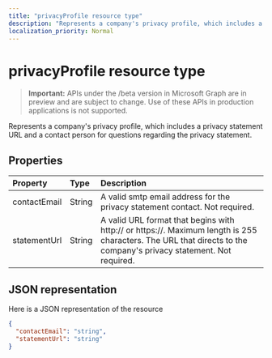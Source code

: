 ```yaml
---
title: "privacyProfile resource type"
description: "Represents a company's privacy profile, which includes a privacy statement URL and a contact person for questions regarding the privacy statement."
localization_priority: Normal
---
```


# privacyProfile resource type

> **Important:** APIs under the /beta version in Microsoft Graph are in preview and are subject to change. Use of these APIs in production applications is not supported.

Represents a company's privacy profile, which includes a privacy statement URL and a contact person for questions regarding the privacy statement.

## Properties
| Property   | Type|Description|
|:---------------|:--------|:----------|
|contactEmail|String| A valid smtp email address for the privacy statement contact. Not required.|
|statementUrl|String| A valid URL format that begins with http:// or https://. Maximum length is 255 characters. The URL that directs to the company's privacy statement. Not required.|

## JSON representation

Here is a JSON representation of the resource

<!-- {
  "blockType": "resource",
  "optionalProperties": [

  ],
  "@odata.type": "microsoft.graph.privacyProfile"
}-->

```json
{
  "contactEmail": "string",
  "statementUrl": "string"
}
```

